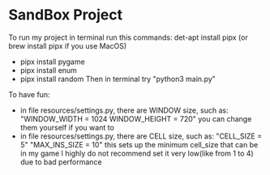# SandBox Project

To run my project in terminal run this commands:
det-apt install pipx
(or brew install pipx if you use MacOS)
- pipx install pygame
- pipx install enum
- pipx install random
Then in terminal try "python3 main.py"

To have fun:
- in file resources/settings.py, there are WINDOW size, such as:
        "WINDOW_WIDTH = 1024 WINDOW_HEIGHT = 720"
    you can change them yourself if you want to
- in file resources/settings.py, there are CELL size, such as:
        "CELL_SIZE = 5"
        "MAX_INS_SIZE = 10"
    this sets up the minimum cell_size that can be in my game
    I highly do not recommend set it very low(like from 1 to 4) due to bad performance

